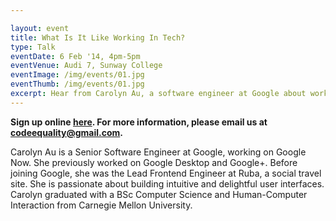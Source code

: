 ```yaml
---

layout: event
title: What Is It Like Working In Tech?
type: Talk
eventDate: 6 Feb '14, 4pm-5pm
eventVenue: Audi 7, Sunway College
eventImage: /img/events/01.jpg
eventThumb: /img/events/01.jpg
excerpt: Hear from Carolyn Au, a software engineer at Google about working in the Silicon Valley, learning programming and pursuing Computer Science.
---
```

<p>
<span class="glyphicon glyphicon-info-sign"> </span> <strong> Sign up online <a href="http://bit.ly/1aHWxJF">here</a>. For more information, please email us at <a href="mailto:codeequality@gmail.com">codeequality@gmail.com</a>.</strong></p>

Carolyn Au is a Senior Software Engineer at Google, working on Google Now. She previously worked on Google Desktop and Google+. Before joining Google, she was the Lead Frontend Engineer at Ruba, a social travel site. She is passionate about building intuitive and delightful user interfaces. Carolyn graduated with a BSc Computer Science and Human-Computer Interaction from Carnegie Mellon University.